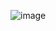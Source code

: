 ![image](https://github.com/DonghaeSuh/NLP_Pytorch/assets/82081872/c5eac3e1-43e0-4eec-87d2-35b3f17a5693)
